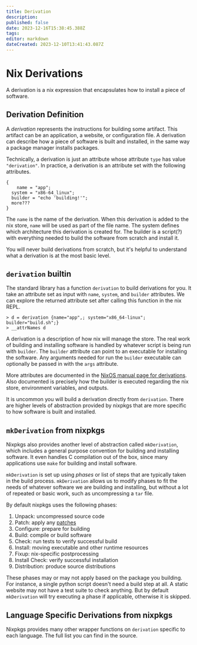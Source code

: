 ```yaml
---
title: Derivation
description: 
published: false
date: 2023-12-16T15:38:45.388Z
tags: 
editor: markdown
dateCreated: 2023-12-10T13:41:43.087Z
---
```


# Nix Derivations
A derivation is a nix expression that encapsulates how to install a piece of software.

## Derivation Definition
A *derivation* represents the instructions for building some artifact.  This artifact can be an application, a website, or configuration file.  A derivation can describe how a piece of software is built and installed, in the same way a package manager installs packages.  

Technically, a derivation is just an attribute whose attribute `type` has value `"derivation"`.  In practice, a derivation is an attribute set with the following attributes.
```
{
	name = "app";
  system = "x86-64_linux";
  builder = "echo 'building!'";
  more???
}
```
The `name` is the name of the derivation.  When this derivation is added to the nix store, `name` will be used as part of the file name.  The system defines which architecture this derivation is created for.  The builder is a script(?) with everything needed to build the software from scratch and install it. 

You will never build derivations from scratch, but it's helpful to understand what a derivation is at the most basic level.

## `derivation` builtin
The standard library has a function `derivation` to build derivations for you.  It take an attribute set as input with `name`, `system`, and `builder` attributes.  We can explore the returned attribute set after calling this function in the nix REPL.
```
> d = derivation {name="app",; system="x86_64-linux"; builder="build.sh";}
> __attrNames d
```

A derivation is a description of how nix will manage the store.  The real work of building and installing software is handled by whatever script is being run with `builder`.  The `builder` attribute can point to an executable for installing the software.  Any arguments needed for run the `builder` executable can optionally be passed in with the `args` attribute.

More attributes are documented in the [NixOS manual page for derivations](https://nixos.org/manual/nix/stable/language/derivations.html).  Also documented is precisely how the builder is executed regarding the nix store, environment variables, and outputs.

It is uncommon you will build a derivation directly from `derivation`.  There are higher levels of abstraction provided by nixpkgs that are more specific to how software is built and installed.

## `mkDerivation` from nixpkgs
Nixpkgs also provides another level of abstraction called `mkDerivation`, which includes a general purpose convention for building and installing software.  It even handles C compilation out of the box, since many applications use `make` for building and install software.

`mkDerivation` is set up using *phases* or list of steps that are typically taken in the build process.  `mkDerivation` allows us to modify phases to fit the needs of whatever software we are building and installing, but without a lot of repeated or basic work, such as uncompressing a `tar` file.

By default nixpkgs uses the following phases:
1. Unpack: uncompressed source code
2. Patch: apply any [patches](/nix/patching)
3. Configure: prepare for building
4. Build: compile or build software
5. Check: run tests to verify successful build
6. Install: moving executable and other runtime resources
7. Fixup: nix-specific postprocessing
8. Install Check: verify successful installation
9. Distribution: produce source distributions

These phases may or may not apply based on the package you building.  For instance, a single python script doesn't need a build step at all.  A static website may not have a test suite to check anything.  But by default `mkDerivation` will try executing a phase if applicable, otherwise it is skipped.

## Language Specific Derivations from nixpkgs
Nixpkgs provides many other wrapper functions on `derivation` specific to each language.  The full list you can find in the source.